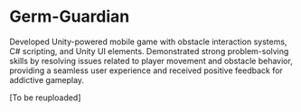 # Germ-Guardian
Developed Unity-powered mobile game with obstacle interaction systems, C# scripting, and Unity UI elements. Demonstrated strong problem-solving skills by resolving issues related to player movement and obstacle behavior, providing a seamless user experience and received positive feedback for addictive gameplay.

[To be reuploaded]
